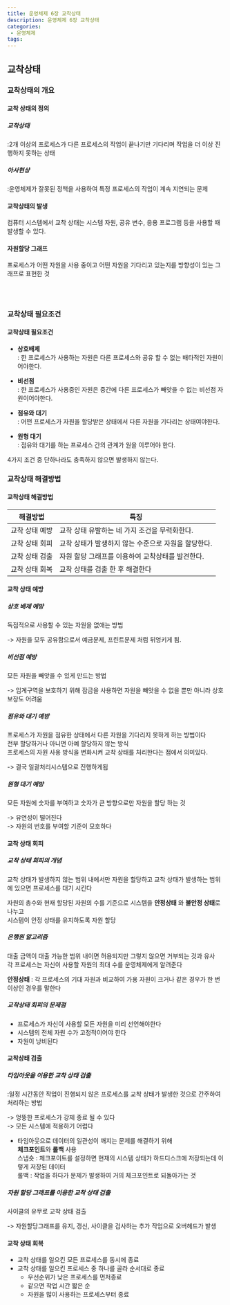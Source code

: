 ```yaml
---
title: 운영체제 6장 교착상태
description: 운영체제 6장 교착상태
categories:
 - 운영체제
tags:
---  
```

## 교착상태  
### 교착상태의 개요
#### 교착 상태의 정의
##### 교착상태  
:2개 이상의 프로세스가 다른 프로세스의 작업이 끝나기만 기다리며 작업을 더 이상 진행하지 못하는 상태  
##### 아사현상  
:운영체제가 잘못된 정책을 사용하여 특정 프로세스의 작업이 계속 지연되는 문제   

#### 교착상태의 발생  
컴퓨터 시스템에서 교착 상태는 시스템 자원, 공유 변수, 응용 프로그램 등을 사용할 때 발생할 수 있다.  

#### 자원할당 그래프  
프로세스가 어떤 자원을 사용 중이고 어떤 자원을 기다리고 있는지를 방향성이 있는 그래프로 표현한 것   

<br>
<br>

### 교착상태 필요조건  
#### 교착상태 필요조건  
* __상호배제__  
: 한 프로세스가 사용하는 자원은 다른 프로세스와 공유 할 수 없는 배타적인 자원이어야한다.  

* __비선점__  
: 한 프로세스가 사용중인 자원은 중간에 다른 프로세스가 빼앗을 수 없는 비선점 자원이어야한다.
* __점유와 대기__  
: 어떤 프로세스가 자원을 할당받은 상태에서 다른 자원을 기다리는 상태여야한다.
* __원형 대기__  
: 점유와 대기를 하는 프로세스 간의 관계가 원을 이루어야 한다.

4가지 조건 중 단하나라도 충족하지 않으면 발생하지 않는다.  

### 교착상태 해결방법  
#### 교착상태 해결방법  

해결방법 | 특징  
--|--
교착 상태 예방 | 교착 상태 유발하는 네 가지 조건을 무력화한다.  
교착 상태 회피 | 교착 상태가 발생하지 않는 수준으로 자원을 할당한다.  
교착 상태 검출 | 자원 할당 그래프를 이용하여 교착상태를 발견한다.  
교착 상태 회복 | 교착 상태를 검출 한 후 해결한다  

#### 교착 상태 예방  
##### 상호 배제 예방  
독점적으로 사용할 수 있는 자원을 없애는 방법  

-> 자원을 모두 공유함으로서 예금문제, 프린트문제 처럼 뒤엉키게 됨.  

##### 비선점 예방  
모든 자원을 빼앗을 수 있게 만드는 방법  

-> 임계구역을 보호하기 위해 잠금을 사용하면 자원을 빼앗을 수 없을 뿐만 아니라 상호보장도 어려움  
##### 점유와 대기 예방  
프로세스가 자원을 점유한 상태에서 다른 자원을 기다리지 못하게 하는 방법이다  
전부 할당하거나 아니면 아예 할당하지 않는 방식  
프로세스의 자원 사용 방식을 변화시켜 교착 상태를 처리한다는 점에서 의미있다.   

-> 결국 일괄처리시스템으로 진행하게됨  

##### 원형 대기 예방  
모든 자원에 숫자를 부여하고 숫자가 큰 방향으로만 자원을 할당 하는 것  

-> 유연성이 떨어진다  
-> 자원의 번호를 부여할 기준이 모호하다   

#### 교착 상태 회피  
##### 교착 상태 회피의 개념  
교착 상태가 발생하지 않는 범위 내에서만 자원을 할당하고
교착 상태가 발생하는 범위에 있으면 프로세스를 대기 시킨다  

자원의 총수와 현재 할당된 자원의 수를 기준으로 시스템을 **안정상태** 와 **불안정 상태**로 나누고  
시스템이 안정 상태를 유지하도록 자원 할당  
##### 은행원 알고리즘  
대출 금액이 대출 가능한 범위 내이면 허용되지만 그렇지 않으면 거부되는 것과 유사  
각 프로세스는 자신이 사용할 자원의 최대 수를 운영체제에게 알려준다  

**안정상태** : 각 프로세스의 기대 자원과 비교하여 가용 자원이 크거나 같은 경우가 한 번 이상인 경우를 말한다  

##### 교착상태 회피의 문제점  
* 프로세스가 자신이 사용할 모든 자원을 미리 선언해야한다  
* 시스템의 전체 자원 수가 고정적이어야 한다  
* 자원이 낭비된다  


#### 교착상태 검출  
##### 타임아웃을 이용한 교착 상태 검출  
:일정 시간동안 작업이 진행되지 않은 프로세스를 교착 상태가 발생한 것으로 간주하여 처리하는 방법  

-> 엉뚱한 프로세스가 강제 종료 될 수 있다  
-> 모든 시스템에 적용하기 어렵다  

* 타임아웃으로 데이터의 일관성이 깨지는 문제를 해결하기 위해  
**체크포인트**와 **롤백** 사용  
스냅숏 : 체크포이트를 설정하면 현재의 시스템 상태가 하드디스크에 저장되는데 이렇게 저장된 데이터  
롤백 : 작업을 하다가 문제가 발생하여 거의 체크포인트로 되돌아가는 것  

##### 자원 할당 그래프를 이용한 교착 상태 검출  
사이클의 유무로 교착 상태 검출  

-> 자원할당그래프를 유지, 갱신, 사이클을 검사하는 추가 작업으로 오버헤드가 발생  

#### 교착 상태 회복  
* 교착 상태를 일으킨 모든 프로세스를 동시에 종료  
* 교착 상태를 일으킨 프로세스 중 하나를 골라 순서대로 종료
  - 우선순위가 낮은 프로세스를 먼저종료
  - 같으면 작업 시간 짧은 순  
  - 자원을 많이 사용하는 프로세스부터 종료  
